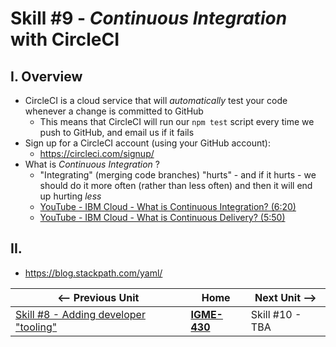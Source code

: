# Skill #9 - *Continuous Integration* with CircleCI

## I. Overview
- CircleCI is a cloud service that will *automatically* test your code whenever a change is committed to GitHub
  - This means that CircleCI will run our `npm test` script every time we push to GitHub, and email us if it fails
- Sign up for a CircleCI account (using your GitHub account):
  - https://circleci.com/signup/
- What is *Continuous Integration* ?
  - "Integrating" (merging code branches) "hurts" - and if it hurts - we should do it more often (rather than less often) and then it will end up hurting *less*
  - [YouTube - IBM Cloud - What is Continuous Integration? (6:20)](https://www.youtube.com/watch?v=1er2cjUq1UI)
  - [YouTube - IBM Cloud - What is Continuous Delivery? (5:50)](https://www.youtube.com/watch?v=2TTU5BB-k9U)
  
## II. 
- https://blog.stackpath.com/yaml/




| <-- Previous Unit | Home | Next Unit -->
| --- | --- | --- 
|   [Skill #8 - Adding developer "tooling"](8-add-developer-tooling.md) |  [**IGME-430**](../) | Skill #10 - TBA
